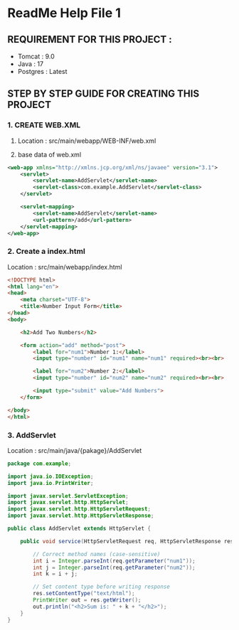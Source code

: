 # ReadMe Help File 1

## REQUIREMENT FOR THIS PROJECT :

- Tomcat : 9.0
- Java : 17
- Postgres : Latest

## STEP BY STEP GUIDE FOR CREATING THIS PROJECT

### 1. CREATE WEB.XML

1. Location : src/main/webapp/WEB-INF/web.xml

2. base data of web.xml
````xml
<web-app xmlns="http://xmlns.jcp.org/xml/ns/javaee" version="3.1">
    <servlet>
        <servlet-name>AddServlet</servlet-name>
        <servlet-class>com.example.AddServlet</servlet-class>
    </servlet>

    <servlet-mapping>
        <servlet-name>AddServlet</servlet-name>
        <url-pattern>/add</url-pattern>
    </servlet-mapping>
</web-app>
````
### 2. Create a index.html
Location : src/main/webapp/index.html


````html
<!DOCTYPE html>
<html lang="en">
<head>
    <meta charset="UTF-8">
    <title>Number Input Form</title>
</head>
<body>

    <h2>Add Two Numbers</h2>

    <form action="add" method="post">
        <label for="num1">Number 1:</label>
        <input type="number" id="num1" name="num1" required><br><br>

        <label for="num2">Number 2:</label>
        <input type="number" id="num2" name="num2" required><br><br>

        <input type="submit" value="Add Numbers">
    </form>

</body>
</html>
````

### 3. AddServlet
Location : src/main/java/{pakage}/AddServlet

````java
package com.example;

import java.io.IOException;
import java.io.PrintWriter;

import javax.servlet.ServletException;
import javax.servlet.http.HttpServlet;
import javax.servlet.http.HttpServletRequest;
import javax.servlet.http.HttpServletResponse;

public class AddServlet extends HttpServlet {

    public void service(HttpServletRequest req, HttpServletResponse res) throws IOException, ServletException {

        // Correct method names (case-sensitive)
        int i = Integer.parseInt(req.getParameter("num1"));
        int j = Integer.parseInt(req.getParameter("num2"));
        int k = i + j;

        // Set content type before writing response
        res.setContentType("text/html");
        PrintWriter out = res.getWriter();
        out.println("<h2>Sum is: " + k + "</h2>");
    }
}
````
	
	

